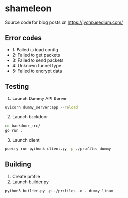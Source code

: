 # shameleon

Source code for blog posts on https://jychp.medium.com/

## Error codes
- 1: Failed to load config
- 2: Failed to get packets
- 3: Failed to send packets
- 4: Unknown tunnel type
- 5: Failed to encrypt data

## Testing
1. Launch Dummy API Server
```bash
uvicorn dummy_server:app --reload
```

2. Launch backdoor
```bash
cd backdoor_src/
go run .
```

3. Launch client
```bash
poetry run python3 client.py -p ./profiles dummy
```

## Building
1. Create profile
2. Launch builder.py
```
python3 builder.py -p ./profiles -o . dummy linux
```
